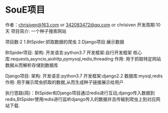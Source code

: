 # SouE项目
作者：chrisiven@163.com or 342083472@qq.com or chrisiven
开发周期:10天
项目简介:
    一个种子搜索网站
 
项目数:2
    1.BtSpider:抓取数据的爬虫
    2.Django项目:展示数据
 
BtSpider项目:
  架构:
      开发语言:python3.7
      开发框架:自行开发框架
      核心库:requests,asyncio,aiohttp,pymysql,redis,threading
  作用:
      用于抓取特定网站数据从而解析存储到数据库

Django项目:
  架构:
      开发语言:python3.7
      开发框架:django2.2
      数据库:mysql,redis
  作用:
      用于展示爬虫抓取的数据,从而生成种子链接展示给用户


执行思路(简)：BtSpider和Django项目通过redis进行互动,django传入数据到redis,BtSpider使用redis进行监听django传入的数据并且传输到爬虫上到对应网站下载.
